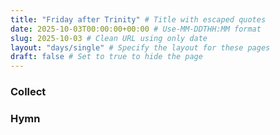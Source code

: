 ```yaml
---
title: "Friday after Trinity" # Title with escaped quotes
date: 2025-10-03T00:00:00+00:00 # Use-MM-DDTHH:MM format
slug: 2025-10-03 # Clean URL using only date
layout: "days/single" # Specify the layout for these pages
draft: false # Set to true to hide the page
---
```


### Collect


### Hymn